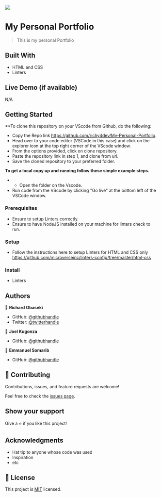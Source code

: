 ![](https://img.shields.io/badge/Microverse-blueviolet)

# My Personal Portfolio

> This is my personal Portfolio


## Built With

- HTML and CSS
- Linters

## Live Demo (if available)

N/A


## Getting Started

**To clone this repository on your VScode from Github, do the following:
- Copy the Repo link https://github.com/richy4dev/My-Personal-Portfolio.
- Head over to your code editor (VSCode in this case) and click on the explorer icon at the top right corner of the VScode window.
- From the options provided, click on clone repository.
- Paste the repository link in step 1, and clone from url.
- Save the cloned repository to your preferred folder.

**To get a local copy up and running follow these simple example steps.**
- - Open the folder on the Vscode.
- Run code from the VScode by clicking "Go live" at the bottom left of the VSCode window.

### Prerequisites
- Ensure to setup Linters correctly.
- Ensure to have NodeJS installed on your machine for linters check to run.

### Setup
- Follow the instructions here to setup Linters for HTML and CSS only https://github.com/microverseinc/linters-config/tree/master/html-css

### Install
- Linters



## Authors

👤 **Richard Obaseki**

- GitHub: [@githubhandle](https://github.com/richy4dev)
- Twitter: [@twitterhandle](https://twitter.com/RichardObasek)

👤 **Joel Kugonza**
- GitHub: [@githubhandle](https://github.com/joel-100)

👤 **Emmanuel Somarib**
- GitHub: [@githubhandle](https://github.com/somarib)

## 🤝 Contributing

Contributions, issues, and feature requests are welcome!

Feel free to check the [issues page](../../issues/).

## Show your support

Give a ⭐️ if you like this project!

## Acknowledgments

- Hat tip to anyone whose code was used
- Inspiration
- etc

## 📝 License

This project is [MIT](./LICENSE) licensed.
